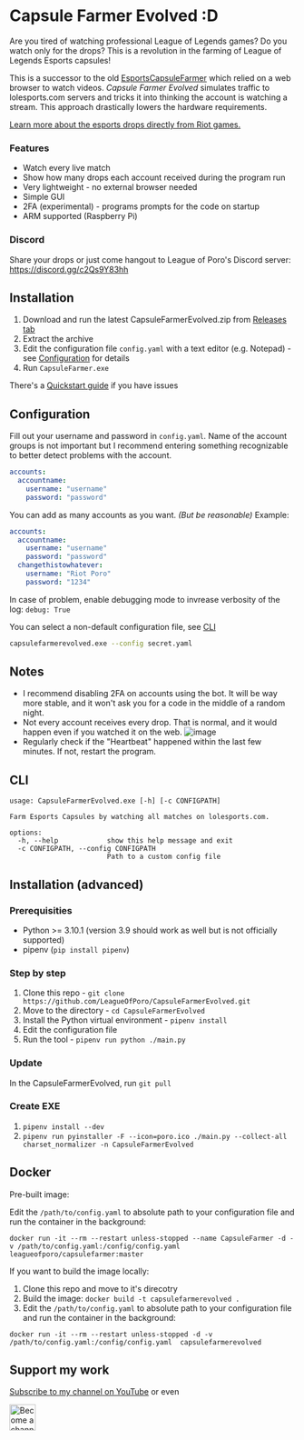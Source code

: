 # Capsule Farmer Evolved :D

Are you tired of watching professional League of Legends games? Do you watch only for the drops? This is a revolution in the farming of League of Legends Esports capsules!

This is a successor to the old [EsportsCapsuleFarmer](https://github.com/LeagueOfPoro/EsportsCapsuleFarmer) which relied on a web browser to watch videos. *Capsule Farmer Evolved* simulates traffic to lolesports.com servers and tricks it into thinking the account is watching a stream. This approach drastically lowers the hardware requirements.

[Learn more about the esports drops directly from Riot games.](https://lolesports.com/article/lol-esports-2022-season-rewards-and-drops-update!/blt4ae38b4643f45741)

### Features
- Watch every live match
- Show how many drops each account received during the program run
- Very lightweight - no external browser needed
- Simple GUI
- 2FA (experimental) - programs prompts for the code on startup
- ARM supported (Raspberry Pi)

### Discord
Share your drops or just come hangout to League of Poro's Discord server: https://discord.gg/c2Qs9Y83hh 

## Installation
1. Download and run the latest CapsuleFarmerEvolved.zip from [Releases tab](https://github.com/LeagueOfPoro/CapsuleFarmerEvolved/releases/latest)
2. Extract the archive
3. Edit the configuration file `config.yaml` with a text editor (e.g. Notepad) - see [Configuration](#configuration) for details
4. Run `CapsuleFarmer.exe`

There's a [Quickstart guide](https://github.com/LeagueOfPoro/CapsuleFarmerEvolved/wiki/Quickstart-guide) if you have issues

## Configuration
Fill out your username and password in `config.yaml`. Name of the account groups is not important but I recommend entering something recognizable to better detect problems with the account. 
```yaml
accounts:
  accountname:
    username: "username"
    password: "password"
```
You can add as many accounts as you want. _(But be reasonable)_ Example:
```yaml
accounts:
  accountname:
    username: "username"
    password: "password"
  changethistowhatever:
    username: "Riot Poro"
    password: "1234"
```

In case of problem, enable debugging mode to invrease verbosity of the log:
`debug: True`

You can select a non-default configuration file, see [CLI](#cli)
```bash
capsulefarmerevolved.exe --config secret.yaml
```

## Notes
- I recommend disabling 2FA on accounts using the bot. It will be way more stable, and it won't ask you for a code in the middle of a random night.
- Not every account receives every drop. That is normal, and it would happen even if you watched it on the web.
![image](https://user-images.githubusercontent.com/95635582/215994461-4f613b76-0e96-4b1a-b138-f1caa748df65.png)
- Regularly check if the "Heartbeat" happened within the last few minutes. If not, restart the program.

## CLI
```
usage: CapsuleFarmerEvolved.exe [-h] [-c CONFIGPATH]

Farm Esports Capsules by watching all matches on lolesports.com.

options:
  -h, --help            show this help message and exit
  -c CONFIGPATH, --config CONFIGPATH
                        Path to a custom config file
```                        
## Installation (advanced)

### Prerequisities
- Python >= 3.10.1 (version 3.9 should work as well but is not officially supported)
- pipenv (`pip install pipenv`)

### Step by step
1. Clone this repo - `git clone https://github.com/LeagueOfPoro/CapsuleFarmerEvolved.git`
2. Move to the directory -  `cd CapsuleFarmerEvolved`
3. Install the Python virtual environment - `pipenv install`
4. Edit the configuration file
5. Run the tool - `pipenv run python ./main.py`

### Update
In the CapsuleFarmerEvolved, run `git pull`

### Create EXE
1.  `pipenv install --dev`
2.  `pipenv run pyinstaller -F --icon=poro.ico ./main.py --collect-all charset_normalizer -n CapsuleFarmerEvolved`

## Docker
Pre-built image:

Edit the `/path/to/config.yaml` to absolute path to your configuration file and run the container in the background:
```
docker run -it --rm --restart unless-stopped --name CapsuleFarmer -d -v /path/to/config.yaml:/config/config.yaml  leagueofporo/capsulefarmer:master
```

If you want to build the image locally:
1. Clone this repo and move to it's direcotry
2. Build the image: `docker build -t capsulefarmerevolved .`
3. Edit the `/path/to/config.yaml` to absolute path to your configuration file and run the container in the background:
```docker
docker run -it --rm --restart unless-stopped -d -v /path/to/config.yaml:/config/config.yaml  capsulefarmerevolved
```

## Support my work
[Subscribe to my channel on YouTube](https://www.youtube.com/channel/UCwgpdTScSd788qILhLnyyyw?sub_confirmation=1) or even

<a href='https://www.youtube.com/channel/UCwgpdTScSd788qILhLnyyyw/join' target='_blank'><img height='35' style='border:0px;height:46px;' src='https://share.leagueofporo.com/yt_member.png' border='0' alt='Become a channel member on YouTube' />
